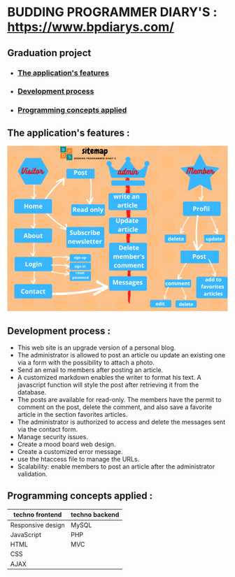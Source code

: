 # BUDDING PROGRAMMER DIARY'S : https://www.bpdiarys.com/
## Graduation project 

* ### [The application's features](#the-applications-features-)
* ### [Development process](#development-process-)	
* ### [Programming concepts applied](#programming-concepts-applied-)

## The application's features :
![sitemap](sitemap.png)

## Development process :
 * This web site is an upgrade version of a personal blog.
* The administrator is allowed to post an article ou update an existing one via a form with the possibility to attach a photo.
* Send an email to members after posting an article.
* A customized markdown enables the writer to format his text.  A javascript function will style the post after retrieving it from the database.
* The posts are available for read-only. The members have the permit to comment on the post, delete the comment, and also save a favorite article in the section favorites articles.
* The administrator is authorized to access and delete the messages sent via the contact form.
* Manage security issues.
* Create a mood board web design.
* Create a customized error message.
* use the htaccess file to manage the URLs.
* Scalability: enable members to post an article after the administrator validation.

## Programming concepts applied :

techno frontend | techno backend
----------------|-----------------
Responsive design| MySQL
JavaScript| PHP
HTML| MVC
CSS|
AJAX|


		






